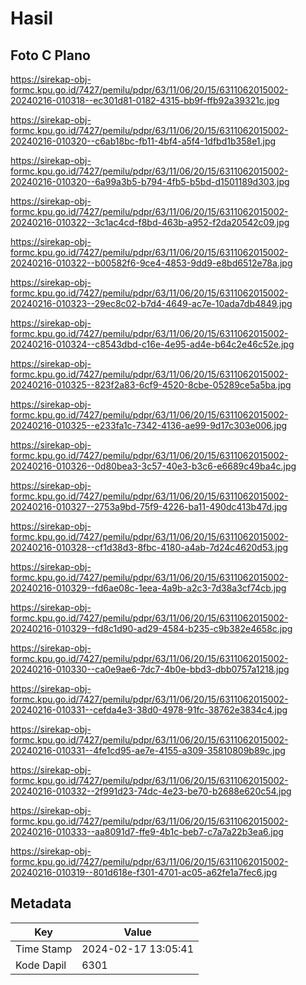 # Hasil

## Foto C Plano

https://sirekap-obj-formc.kpu.go.id/7427/pemilu/pdpr/63/11/06/20/15/6311062015002-20240216-010318--ec301d81-0182-4315-bb9f-ffb92a39321c.jpg

https://sirekap-obj-formc.kpu.go.id/7427/pemilu/pdpr/63/11/06/20/15/6311062015002-20240216-010320--c6ab18bc-fb11-4bf4-a5f4-1dfbd1b358e1.jpg

https://sirekap-obj-formc.kpu.go.id/7427/pemilu/pdpr/63/11/06/20/15/6311062015002-20240216-010320--6a99a3b5-b794-4fb5-b5bd-d1501189d303.jpg

https://sirekap-obj-formc.kpu.go.id/7427/pemilu/pdpr/63/11/06/20/15/6311062015002-20240216-010322--3c1ac4cd-f8bd-463b-a952-f2da20542c09.jpg

https://sirekap-obj-formc.kpu.go.id/7427/pemilu/pdpr/63/11/06/20/15/6311062015002-20240216-010322--b00582f6-9ce4-4853-9dd9-e8bd6512e78a.jpg

https://sirekap-obj-formc.kpu.go.id/7427/pemilu/pdpr/63/11/06/20/15/6311062015002-20240216-010323--29ec8c02-b7d4-4649-ac7e-10ada7db4849.jpg

https://sirekap-obj-formc.kpu.go.id/7427/pemilu/pdpr/63/11/06/20/15/6311062015002-20240216-010324--c8543dbd-c16e-4e95-ad4e-b64c2e46c52e.jpg

https://sirekap-obj-formc.kpu.go.id/7427/pemilu/pdpr/63/11/06/20/15/6311062015002-20240216-010325--823f2a83-6cf9-4520-8cbe-05289ce5a5ba.jpg

https://sirekap-obj-formc.kpu.go.id/7427/pemilu/pdpr/63/11/06/20/15/6311062015002-20240216-010325--e233fa1c-7342-4136-ae99-9d17c303e006.jpg

https://sirekap-obj-formc.kpu.go.id/7427/pemilu/pdpr/63/11/06/20/15/6311062015002-20240216-010326--0d80bea3-3c57-40e3-b3c6-e6689c49ba4c.jpg

https://sirekap-obj-formc.kpu.go.id/7427/pemilu/pdpr/63/11/06/20/15/6311062015002-20240216-010327--2753a9bd-75f9-4226-ba11-490dc413b47d.jpg

https://sirekap-obj-formc.kpu.go.id/7427/pemilu/pdpr/63/11/06/20/15/6311062015002-20240216-010328--cf1d38d3-8fbc-4180-a4ab-7d24c4620d53.jpg

https://sirekap-obj-formc.kpu.go.id/7427/pemilu/pdpr/63/11/06/20/15/6311062015002-20240216-010329--fd6ae08c-1eea-4a9b-a2c3-7d38a3cf74cb.jpg

https://sirekap-obj-formc.kpu.go.id/7427/pemilu/pdpr/63/11/06/20/15/6311062015002-20240216-010329--fd8c1d90-ad29-4584-b235-c9b382e4658c.jpg

https://sirekap-obj-formc.kpu.go.id/7427/pemilu/pdpr/63/11/06/20/15/6311062015002-20240216-010330--ca0e9ae6-7dc7-4b0e-bbd3-dbb0757a1218.jpg

https://sirekap-obj-formc.kpu.go.id/7427/pemilu/pdpr/63/11/06/20/15/6311062015002-20240216-010331--cefda4e3-38d0-4978-91fc-38762e3834c4.jpg

https://sirekap-obj-formc.kpu.go.id/7427/pemilu/pdpr/63/11/06/20/15/6311062015002-20240216-010331--4fe1cd95-ae7e-4155-a309-35810809b89c.jpg

https://sirekap-obj-formc.kpu.go.id/7427/pemilu/pdpr/63/11/06/20/15/6311062015002-20240216-010332--2f991d23-74dc-4e23-be70-b2688e620c54.jpg

https://sirekap-obj-formc.kpu.go.id/7427/pemilu/pdpr/63/11/06/20/15/6311062015002-20240216-010333--aa8091d7-ffe9-4b1c-beb7-c7a7a22b3ea6.jpg

https://sirekap-obj-formc.kpu.go.id/7427/pemilu/pdpr/63/11/06/20/15/6311062015002-20240216-010319--801d618e-f301-4701-ac05-a62fe1a7fec6.jpg


## Metadata

| Key        | Value               |
| ---------- | ------------------- |
| Time Stamp | 2024-02-17 13:05:41 |
| Kode Dapil | 6301                |



